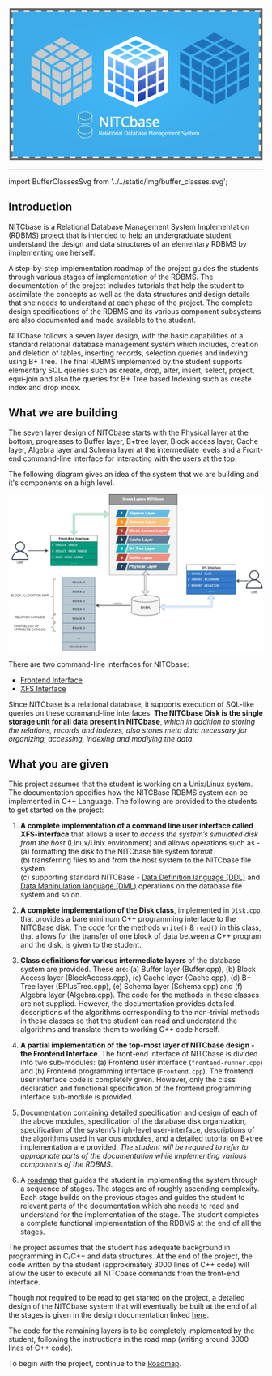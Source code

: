 ![Nitcbase Intro Pic](../../static/img/FrontBannerLogo.png)

---

import BufferClassesSvg from '../../static/img/buffer_classes.svg';


<BufferClassesSvg/>

## Introduction
NITCbase is a Relational Database Management System Implementation (RDBMS) project that is intended to help an undergraduate student understand the design and data structures of an elementary RDBMS by implementing one herself.

A step-by-step implementation roadmap of the project guides the students through various stages of implementation of the RDBMS. The documentation of the project includes tutorials that help the student to assimilate the concepts as well as the data structures and design details that she needs to understand at each phase of the project. The complete design specifications of the RDBMS and its various component subsystems are also documented and made available to the student. 

NITCbase follows a seven layer design, with the basic capabilities of a standard relational database management system which includes, creation and deletion of tables, inserting records, selection queries and indexing using B+ Tree. The final RDBMS implemented by the student supports elementary SQL queries such as create, drop, alter, insert, select, project, equi-join and also the queries for B+ Tree based Indexing such as create index and drop index.
## What we are building

The seven layer design of NITCbase starts with the Physical layer at the bottom, progresses to Buffer layer, B+tree layer, Block access layer, Cache layer, Algebra layer and Schema layer at the intermediate levels and a Front-end command-line interface for interacting with the users at the top.

The following diagram gives an idea of the system that we are building and it's components on a high level.

![Design Diagram](../../static/img/overall-design.png)

There are two command-line interfaces for NITCbase:
* [Frontend Interface](/docs/Design/Frontend)
* [XFS Interface](/docs/XFS%20Interface/introduction)

Since NITCbase is a relational database, it supports execution of SQL-like queries on these command-line interfaces. **The NITCbase Disk is the single storage unit for all data present in NITCbase**, *which in addition to storing the relations, records and indexes, also stores meta data necessary for organizing, accessing, indexing and modiying the data.*

## What you are given
This project assumes that the student is working on a Unix/Linux system. The documentation specifies how the NITCBase RDBMS system can be implemented in C++ Language.
The following are provided to the students to get started on the project: 
 
1. **A complete implementation of a command line user interface called XFS-interface** that allows a user to *access the system’s simulated disk from the host* (Linux/Unix environment) and allows operations such as - <br/> (a) formatting the disk to the NITCbase file system format<br/>  (b) transferring  files to and from the host system to the NITCbase file system<br/>  (c) supporting standard NITCBase - [Data Definition language (DDL)](/docs/NITCbase_Commands#data-definition-language-commands) and [Data Manipulation language (DML)](/docs/NITCbase_Commands#data-manipulation-language-commands) operations on the database file system and so on.

2. **A complete implementation of the Disk class**, implemented in `Disk.cpp`, that provides a bare minimum C++ programming interface to the NITCBase disk. The code for the methods `write()` & `read()` in this class, that allows for the transfer of one block of data between a C++ program and the disk, is given to the student. 

3. **Class definitions for various intermediate layers** of the database system are provided. These are:  (a) Buffer layer (Buffer.cpp), (b) Block Access layer (BlockAccess.cpp), (c) Cache layer (Cache.cpp), (d) B+ Tree layer (BPlusTree.cpp), (e) Schema layer (Schema.cpp) and (f) Algebra layer (Algebra.cpp).  The code for the methods in these classes are not supplied.  However, the documentation provides detailed descriptions of the algorithms corresponding to the non-trivial methods in these classes so that the student can read and understand the algorithms and translate them to working C++ code herself.  

4. **A partial implementation of the top-most layer of NITCbase design - the Frontend Interface**.  The front-end interface of NITCbase is divided into two sub-modules: (a) Frontend user interface (`frontend-runner.cpp`) and (b) Frontend programming interface (`Frontend.cpp`). The frontend user interface code is completely given. However, only the class declaration and functional specification of the frontend programming interface sub-module is provided.  

5. [Documentation](/docs/Design/Architecture) containing detailed specification and design of each of the above modules, specification of the database disk organization,  specification of the system’s high-level user-interface,  descriptions of the algorithms used in various modules, and a detailed tutorial on B+tree implementation are provided.  *The student will be required to refer to appropriate parts of the documentation while implementing various components of the RDBMS.*

6. A [roadmap](/docs/Roadmap/Introduction) that guides the student in implementing the system through a sequence of stages.   The stages are of roughly ascending complexity. Each stage builds on the previous stages and guides the student to relevant parts of the documentation which she needs to read and understand for the  implementation of the stage.  The student completes a complete  functional implementation of the RDBMS at the end of all the stages.     

The project assumes that the student has adequate background in programming in C/C++ and data structures.
At the end of the project, the code written by the student (approximately 3000 lines of C++ code) will allow the user to execute all NITCbase commands from the front-end interface.


Though not required to be read to get started on the project, a  detailed design of the NITCbase system that will eventually be built at the end of all the stages is given in the design documentation linked [here](/docs/Design/Architecture).

The code for the remaining layers is to be completely implemented by the student, following the instructions in the road map (writing around 3000 lines of C++ code).

To begin with the project, continue to the [Roadmap](/docs/Roadmap/Introduction).